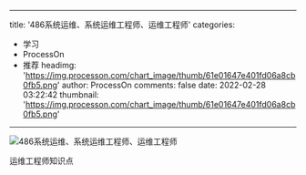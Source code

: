 
---
title: '486系统运维、系统运维工程师、运维工程师'
categories: 
 - 学习
 - ProcessOn
 - 推荐
headimg: 'https://img.processon.com/chart_image/thumb/61e01647e401fd06a8cb0fb5.png'
author: ProcessOn
comments: false
date: 2022-02-28 03:22:42
thumbnail: 'https://img.processon.com/chart_image/thumb/61e01647e401fd06a8cb0fb5.png'
---

<div>   
<img class="thumb" alt="486系统运维、系统运维工程师、运维工程师" src="https://img.processon.com/chart_image/thumb/61e01647e401fd06a8cb0fb5.png" referrerpolicy="no-referrer">
<p>运维工程师知识点</p>  
</div>
            